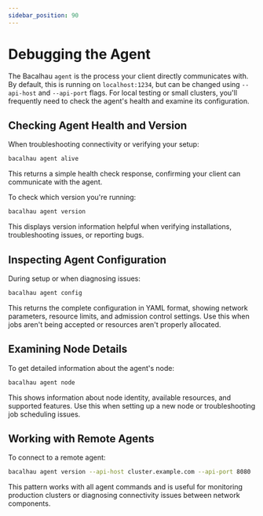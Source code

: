 ```yaml
---
sidebar_position: 90
---
```


# Debugging the Agent

The Bacalhau `agent` is the process your client directly communicates with. By default, this is running on `localhost:1234`, but can be changed using `--api-host` and `--api-port` flags. For local testing or small clusters, you'll frequently need to check the agent's health and examine its configuration.

## Checking Agent Health and Version

When troubleshooting connectivity or verifying your setup:

```bash
bacalhau agent alive
```

This returns a simple health check response, confirming your client can communicate with the agent.

To check which version you're running:

```bash
bacalhau agent version
```

This displays version information helpful when verifying installations, troubleshooting issues, or reporting bugs.

## Inspecting Agent Configuration

During setup or when diagnosing issues:

```bash
bacalhau agent config
```

This returns the complete configuration in YAML format, showing network parameters, resource limits, and admission control settings. Use this when jobs aren't being accepted or resources aren't properly allocated.

## Examining Node Details

To get detailed information about the agent's node:

```bash
bacalhau agent node
```

This shows information about node identity, available resources, and supported features. Use this when setting up a new node or troubleshooting job scheduling issues.

## Working with Remote Agents

To connect to a remote agent:

```bash
bacalhau agent version --api-host cluster.example.com --api-port 8080
```

This pattern works with all agent commands and is useful for monitoring production clusters or diagnosing connectivity issues between network components.
